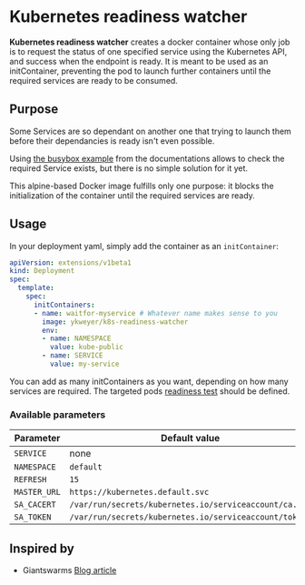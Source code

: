 # Kubernetes readiness watcher

**Kubernetes readiness watcher** creates a docker container whose only job is to request the status of one specified 
service using the Kubernetes API, and success when the endpoint is ready.
It is meant to be used as an initContainer, preventing the pod to launch further containers until the required services
are ready to be consumed.


## Purpose

Some Services are so dependant on another one that trying to launch them before their dependancies is ready isn't even 
possible.

Using [the busybox example](https://kubernetes.io/docs/concepts/workloads/pods/init-containers/#init-containers-in-use) 
from the documentations allows to check the required Service exists, but there is no simple solution for it yet.

This alpine-based Docker image fulfills only one purpose: it blocks the initialization of the container until the 
required services are ready.


## Usage

In your deployment yaml, simply add the container as an `initContainer`:

```yml
apiVersion: extensions/v1beta1
kind: Deployment
spec:
  template:
    spec:
      initContainers:
      - name: waitfor-myservice # Whatever name makes sense to you
        image: ykweyer/k8s-readiness-watcher
        env:
        - name: NAMESPACE
          value: kube-public
        - name: SERVICE
          value: my-service
```

You can add as many initContainers as you want, depending on how many services are required. The targeted pods 
[readiness test](https://kubernetes.io/docs/tasks/configure-pod-container/configure-liveness-readiness-probes/) should 
be defined.


### Available parameters

| Parameter     | Default value                                          |
| ------------- | ------------------------------------------------------ |
| `SERVICE`     | none                                                   |
| `NAMESPACE`   | `default`                                              |
| `REFRESH`     | `15`                                                   |
| `MASTER_URL`  | `https://kubernetes.default.svc`                       |
| `SA_CACERT`   | `/var/run/secrets/kubernetes.io/serviceaccount/ca.crt` |
| `SA_TOKEN`    | `/var/run/secrets/kubernetes.io/serviceaccount/token  `|


## Inspired by
- Giantswarms [Blog article](https://blog.giantswarm.io/wait-for-it-using-readiness-probes-for-service-dependencies-in-kubernetes/)